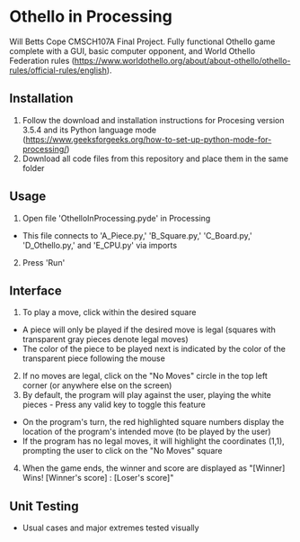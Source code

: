 # Othello in Processing
Will Betts Cope CMSCH107A Final Project. Fully functional Othello game complete with a GUI, basic computer opponent, and World Othello Federation rules (https://www.worldothello.org/about/about-othello/othello-rules/official-rules/english).

## Installation
1. Follow the download and installation instructions for Procesing version 3.5.4 and its Python language mode (https://www.geeksforgeeks.org/how-to-set-up-python-mode-for-processing/)
2. Download all code files from this repository and place them in the same folder

## Usage
1. Open file 'OthelloInProcessing.pyde' in Processing
 - This file connects to 'A_Piece.py,' 'B_Square.py,' 'C_Board.py,' 'D_Othello.py,' and 'E_CPU.py' via imports
2. Press 'Run'

## Interface
1. To play a move, click within the desired square
 - A piece will only be played if the desired move is legal (squares with transparent gray pieces denote legal moves)
 - The color of the piece to be played next is indicated by the color of the transparent piece following the mouse
2. If no moves are legal, click on the "No Moves" circle in the top left corner (or anywhere else on the screen)
3. By default, the program will play against the user, playing the white pieces - Press any valid key to toggle this feature
 - On the program's turn, the red highlighted square numbers display the location of the program's intended move (to be played by the user)
 - If the program has no legal moves, it will highlight the coordinates (1,1), prompting the user to click on the "No Moves" square
4. When the game ends, the winner and score are displayed as "[Winner] Wins! [Winner's score] : [Loser's score]"

## Unit Testing
- Usual cases and major extremes tested visually

